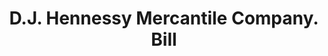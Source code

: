 ---
doi: 10.7916/D8PZ6MXQ
date_other: '1900'
date_other_textual: 1900-1909
form: printed ephemera
genre:
- Invoices
name:
- D.J. Hennessy Mercantile Company
object_in_context_url: https://biggert.cul.columbia.edu/items/view/ave_biggert_00737
subject_hierarchical_geographic:
- Butte, Montana, United States
subject_name:
- D.J. Hennessy Mercantile Company
title: D.J. Hennessy Mercantile Company. Bill
sort_title: D.J. Hennessy Mercantile Company. Bill
call_number: ave_biggert_00737
coordinates:
- 46.006388888888885,-112.52972222222222
pid: ave_biggert_00737
identifiers: ave_biggert_00737
canvas_id: ldpd:396009
permalink: "/items/ave_biggert_00737/"
layout: iiif-image-page
---